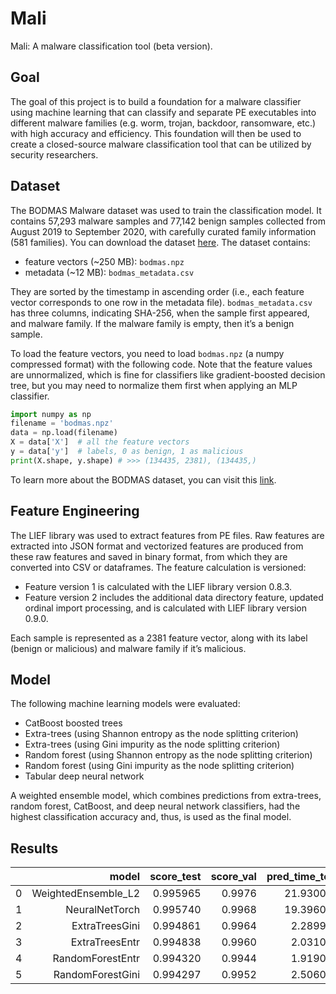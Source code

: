 # Mali
Mali: A malware classification tool (beta version).

## Goal
The goal of this project is to build a foundation for a malware classifier using machine learning that can classify and separate PE executables into different malware families (e.g. worm, trojan, backdoor, ransomware, etc.) with high accuracy and efficiency. This foundation will then be used to create a closed-source malware classification tool that can be utilized by security researchers.

## Dataset
The BODMAS Malware dataset was used to train the classification model. It contains 57,293 malware samples and 77,142 benign samples collected from August 2019 to September 2020, with carefully curated family information (581 families). You can download the dataset [here](https://drive.google.com/drive/folders/1Uf-LebLWyi9eCv97iBal7kL1NgiGEsv_). The dataset contains:
- feature vectors (~250 MB): `bodmas.npz`
- metadata (~12 MB): `bodmas_metadata.csv` 

They are sorted by the timestamp in ascending order (i.e., each feature vector corresponds to one row in the metadata file). `bodmas_metadata.csv` has three columns, indicating SHA-256, when the sample first appeared, and malware family. If the malware family is empty, then it’s a benign sample.

To load the feature vectors, you need to load `bodmas.npz` (a numpy compressed format) with the following code. Note that the feature values are unnormalized, which is fine for classifiers like gradient-boosted decision tree, but you may need to normalize them first when applying an MLP classifier.

``` python
import numpy as np 
filename = 'bodmas.npz' 
data = np.load(filename) 
X = data['X']  # all the feature vectors 
y = data['y']  # labels, 0 as benign, 1 as malicious 
print(X.shape, y.shape) # >>> (134435, 2381), (134435,) 
```
To learn more about the BODMAS dataset, you can visit this [link](https://whyisyoung.github.io/BODMAS/).

## Feature Engineering
The LIEF library was used to extract features from PE files. Raw features are extracted into JSON format and vectorized features are produced from these raw features and saved in binary format, from which they are converted into CSV or dataframes. The feature calculation is versioned:
- Feature version 1 is calculated with the LIEF library version 0.8.3.
- Feature version 2 includes the additional data directory feature, updated ordinal import processing, and is calculated with LIEF library version 0.9.0.

Each sample is represented as a 2381 feature vector, along with its label (benign or malicious) and malware family if it’s malicious.

## Model
The following machine learning models were evaluated:
- CatBoost boosted trees
- Extra-trees (using Shannon entropy as the node splitting criterion)
- Extra-trees (using Gini impurity as the node splitting criterion)
- Random forest (using Shannon entropy as the node splitting criterion)
- Random forest (using Gini impurity as the node splitting criterion)
- Tabular deep neural network

A weighted ensemble model, which combines predictions from extra-trees, random forest, CatBoost, and deep neural network classifiers, had the highest classification accuracy and, thus, is used as the final model.

## Results
|   |               model | score_test | score_val | pred_time_test | pred_time_val |    fit_time | pred_time_test_marginal | pred_time_val_marginal | fit_time_marginal | stack_level | can_infer | fit_order |
|--:|--------------------:|-----------:|----------:|---------------:|--------------:|------------:|------------------------:|-----------------------:|------------------:|------------:|----------:|----------:|
| 0 | WeightedEnsemble_L2 |   0.995965 |    0.9976 |      21.930001 |      2.681004 | 1418.062613 |                0.028000 |               0.007999 |          0.943001 |           2 |      True |         6 |
| 1 |      NeuralNetTorch |   0.995740 |    0.9968 |      19.396000 |      2.440000 | 1161.801305 |               19.396000 |               2.440000 |       1161.801305 |           1 |      True |         5 |
| 2 |      ExtraTreesGini |   0.994861 |    0.9964 |       2.289998 |      0.309004 |   89.408530 |                2.289998 |               0.309004 |         89.408530 |           1 |      True |         3 |
| 3 |      ExtraTreesEntr |   0.994838 |    0.9960 |       2.031004 |      0.222998 |   69.117058 |                2.031004 |               0.222998 |         69.117058 |           1 |      True |         4 |
| 4 |    RandomForestEntr |   0.994320 |    0.9944 |       1.919002 |      0.361995 |  188.971065 |                1.919002 |               0.361995 |        188.971065 |           1 |      True |         2 |
| 5 |    RandomForestGini |   0.994297 |    0.9952 |       2.506001 |      0.233005 |  255.318307 |                2.506001 |               0.233005 |        255.318307 |           1 |      True |         1 |

